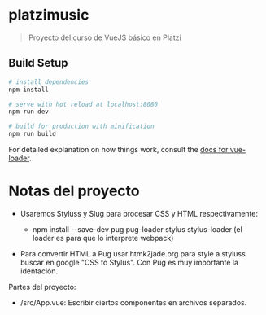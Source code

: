 # platzimusic

> Proyecto del curso de VueJS básico en Platzi

## Build Setup

``` bash
# install dependencies
npm install

# serve with hot reload at localhost:8080
npm run dev

# build for production with minification
npm run build
```

For detailed explanation on how things work, consult the [docs for vue-loader](http://vuejs.github.io/vue-loader).


# Notas del proyecto
- Usaremos Styluss y Slug para procesar CSS y HTML respectivamente:
  - npm install --save-dev pug pug-loader stylus stylus-loader (el loader es para que lo interprete webpack)

- Para convertir HTML a Pug usar htmk2jade.org para style a styluss buscar en google "CSS to Stylus". Con Pug es muy importante la identación.

Partes del proyecto:
- /src/App.vue: Escribir ciertos componentes en archivos separados.
